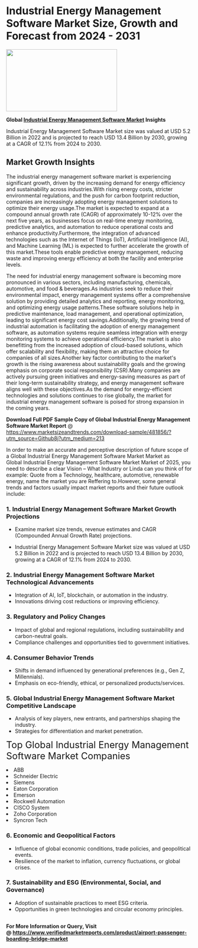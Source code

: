 <H1>Industrial Energy Management Software Market Size, Growth and Forecast from 2024 - 2031</H1><img class="aligncenter size-medium wp-image-584254" src="https://thirdeyenews.in/wp-content/uploads/2024/09/Global-Market-Research-300x168.jpeg" alt="" width="300" height="168" /><p><strong>Global&nbsp;<a href="https://www.marketsizeandtrends.com/download-sample/481856/?utm_source=Github8j?utm_medium=213">Industrial Energy Management Software Market</a> Insights</strong></p><p>Industrial Energy Management Software Market size was valued at USD 5.2 Billion in 2022 and is projected to reach USD 13.4 Billion by 2030, growing at a CAGR of 12.1% from 2024 to 2030.</p><p><h2>Market Growth Insights</h2> <p>The industrial energy management software market is experiencing significant growth, driven by the increasing demand for energy efficiency and sustainability across industries.With rising energy costs, stricter environmental regulations, and the push for carbon footprint reduction, companies are increasingly adopting energy management solutions to optimize their energy usage.The market is expected to expand at a compound annual growth rate (CAGR) of approximately 10-12% over the next five years, as businesses focus on real-time energy monitoring, predictive analytics, and automation to reduce operational costs and enhance productivity.Furthermore, the integration of advanced technologies such as the Internet of Things (IoT), Artificial Intelligence (AI), and Machine Learning (ML) is expected to further accelerate the growth of this market.These tools enable predictive energy management, reducing waste and improving energy efficiency at both the facility and enterprise levels.</p> <p>The need for industrial energy management software is becoming more pronounced in various sectors, including manufacturing, chemicals, automotive, and food & beverages.As industries seek to reduce their environmental impact, energy management systems offer a comprehensive solution by providing detailed analytics and reporting, energy monitoring, and optimizing energy usage patterns.These software solutions help in predictive maintenance, load management, and operational optimization, leading to significant energy cost savings.Additionally, the growing trend of industrial automation is facilitating the adoption of energy management software, as automation systems require seamless integration with energy monitoring systems to achieve operational efficiency.The market is also benefitting from the increased adoption of cloud-based solutions, which offer scalability and flexibility, making them an attractive choice for companies of all sizes.Another key factor contributing to the market's growth is the rising awareness about sustainability goals and the growing emphasis on corporate social responsibility (CSR).Many companies are actively pursuing green initiatives and energy-saving measures as part of their long-term sustainability strategy, and energy management software aligns well with these objectives.As the demand for energy-efficient technologies and solutions continues to rise globally, the market for industrial energy management software is poised for strong expansion in the coming years.<p><span class=""><strong>Download Full PDF Sample Copy of Global Industrial Energy Management Software Market Report</strong> @ <a href="https://www.marketsizeandtrends.com/download-sample/481856/?utm_source=Github8j?utm_medium=213" target="_blank">https://www.marketsizeandtrends.com/download-sample/481856/?utm_source=Github8j?utm_medium=213</a></span></p><p>In order to make an accurate and perceptive description of future scope of a Global&nbsp;Industrial Energy Management Software Market Market as Global&nbsp;Industrial Energy Management Software Market Market of 2025, you need to describe a clear Vision &ndash; What Industry or Linda can you think of for example: Quote from a Technology, healthcare, automotive, renewable energy, name the market you are Reffering to.However, some general trends and factors usually impact market reports and their future outlook include:</p><h3>1.&nbsp;<strong>Industrial Energy Management Software Market Growth Projections</strong></h3><ul><li>Examine market size trends, revenue estimates and CAGR (Compounded Annual Growth Rate) projections.</li><li><p>Industrial Energy Management Software Market size was valued at USD 5.2 Billion in 2022 and is projected to reach USD 13.4 Billion by 2030, growing at a CAGR of 12.1% from 2024 to 2030.</p></li></ul><h3>2.&nbsp;<strong>Industrial Energy Management Software Market Technological Advancements</strong></h3><ul><li>Integration of AI, IoT, blockchain, or automation in the industry.</li><li>Innovations driving cost reductions or improving efficiency.</li></ul><h3>3.&nbsp;<strong>Regulatory and Policy Changes</strong></h3><ul><li>Impact of global and regional regulations, including sustainability and carbon-neutral goals.</li><li>Compliance challenges and opportunities tied to government initiatives.</li></ul><h3>4.&nbsp;<strong>Consumer Behavior Trends</strong></h3><ul><li>Shifts in demand influenced by generational preferences (e.g., Gen Z, Millennials).</li><li>Emphasis on eco-friendly, ethical, or personalized products/services.</li></ul><h3>5.&nbsp;<strong>Global Industrial Energy Management Software Market Competitive Landscape</strong></h3><ul><li>Analysis of key players, new entrants, and partnerships shaping the industry.</li><li>Strategies for differentiation and market penetration.</li></ul><p data-pm-slice="1 1 []"><span style="color: inherit; font-family: inherit; font-size: 25px;">Top Global Industrial Energy Management Software Market Companies</span></p><div class="" data-test-id=""><p><li>ABB</li><li> Schneider Electric</li><li> Siemens</li><li> Eaton Corporation</li><li> Emerson</li><li> Rockwell Automation</li><li> CISCO System</li><li> Zoho Corporation</li><li> Syncron Tech</li></p></div><h3>6.&nbsp;<strong>Economic and Geopolitical Factors</strong></h3><ul><li>Influence of global economic conditions, trade policies, and geopolitical events.</li><li>Resilience of the market to inflation, currency fluctuations, or global crises.</li></ul><h3>7.&nbsp;<strong>Sustainability and ESG (Environmental, Social, and Governance)</strong></h3><ul><li>Adoption of sustainable practices to meet ESG criteria.</li><li>Opportunities in green technologies and circular economy principles.</li></ul><h2><strong style="font-size: 14px;">For More Information or Query, Visit @&nbsp;</strong><a style="background-color: #ffffff; font-size: 14px;" href="https://www.marketsizeandtrends.com/report/industrial-energy-management-software-market/" target="_blank">https://www.verifiedmarketreports.com/product/airport-passenger-boarding-bridge-market</a></h2>